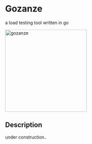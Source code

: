 # Gozanze

a load testing tool written in go

<img width="262" alt="gozanze" src="https://user-images.githubusercontent.com/555463/56467709-8fdef300-645d-11e9-8053-d99a69e3583e.png">

## Description

under construction..
